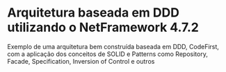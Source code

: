 # Arquitetura baseada em DDD utilizando o NetFramework 4.7.2
Exemplo de uma arquitetura bem construída baseada em DDD, CodeFirst, com a aplicação dos conceitos de SOLID e Patterns como Repository, Facade, Specification, Inversion of Control e outros 
